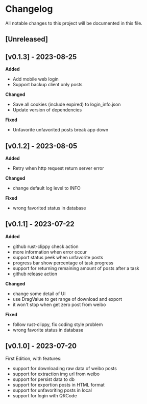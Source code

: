 # Changelog

All notable changes to this project will be documented in this file.

## [Unreleased]

## [v0.1.3] - 2023-08-25

**Added**
- Add mobile web login
- Support backup client only posts

**Changed**
- Save all cookies (include expired) to login_info.json
- Update version of dependencies

**Fixed**
- Unfavorite unfavorited posts break app down

## [v0.1.2] - 2023-08-05

**Added**
- Retry when http request return server error

**Changed**
- change default log level to INFO

**Fixed**
- wrong favorited status in database

## [v0.1.1] - 2023-07-22

**Added**
- github rust-clippy check action
- more information when error occur
- support status peek when unfavorite posts
- progress bar show percentage of task progress
- support for returning remaining amount of posts after a task
- github release action

**Changed**
- change some detail of UI
- use DragValue to get range of download and export
- it won't stop when get zero post from weibo

**Fixed**
- follow rust-clippy, fix coding style problem
- wrong favorite status in database

## [v0.1.0] - 2023-07-20

First Edition, with features:
- support for downloading raw data of weibo posts
- support for extraction img url from weibo
- support for persist data to db
- support for exportion posts in HTML format
- support for unfavoriting posts in local
- support for login with QRCode
